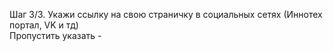 Шаг 3/3\. Укажи ссылку на свою страничку в социальных сетях \(Иннотех портал, VK и тд\)  
Пропустить указать \-